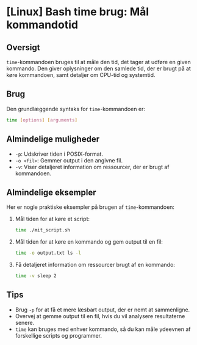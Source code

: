 # [Linux] Bash time brug: Mål kommandotid

## Oversigt
`time`-kommandoen bruges til at måle den tid, det tager at udføre en given kommando. Den giver oplysninger om den samlede tid, der er brugt på at køre kommandoen, samt detaljer om CPU-tid og systemtid.

## Brug
Den grundlæggende syntaks for `time`-kommandoen er:

```bash
time [options] [arguments]
```

## Almindelige muligheder
- `-p`: Udskriver tiden i POSIX-format.
- `-o <fil>`: Gemmer output i den angivne fil.
- `-v`: Viser detaljeret information om ressourcer, der er brugt af kommandoen.

## Almindelige eksempler
Her er nogle praktiske eksempler på brugen af `time`-kommandoen:

1. Mål tiden for at køre et script:
   ```bash
   time ./mit_script.sh
   ```

2. Mål tiden for at køre en kommando og gem output til en fil:
   ```bash
   time -o output.txt ls -l
   ```

3. Få detaljeret information om ressourcer brugt af en kommando:
   ```bash
   time -v sleep 2
   ```

## Tips
- Brug `-p` for at få et mere læsbart output, der er nemt at sammenligne.
- Overvej at gemme output til en fil, hvis du vil analysere resultaterne senere.
- `time` kan bruges med enhver kommando, så du kan måle ydeevnen af forskellige scripts og programmer.